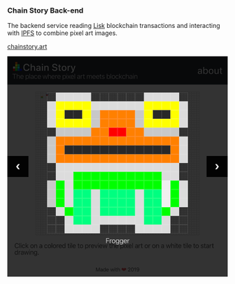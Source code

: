 ### Chain Story Back-end

The backend service reading [Lisk](https://lisk.io/) blockchain transactions and interacting with [IPFS](https://ipfs.io/) to combine pixel art images.

[chainstory.art](https://chainstory.art)

![screenshot](https://raw.githubusercontent.com/sdrpa/chainstory-server/master/screenshot.png)
